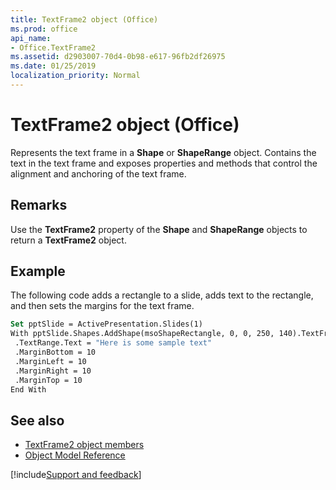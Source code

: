 ```yaml
---
title: TextFrame2 object (Office)
ms.prod: office
api_name:
- Office.TextFrame2
ms.assetid: d2903007-70d4-0b98-e617-96fb2df26975
ms.date: 01/25/2019
localization_priority: Normal
---
```



# TextFrame2 object (Office)

Represents the text frame in a **Shape** or **ShapeRange** object. Contains the text in the text frame and exposes properties and methods that control the alignment and anchoring of the text frame.


## Remarks

Use the **TextFrame2** property of the **Shape** and **ShapeRange** objects to return a **TextFrame2** object. 


## Example

The following code adds a rectangle to a slide, adds text to the rectangle, and then sets the margins for the text frame.


```vb
Set pptSlide = ActivePresentation.Slides(1) 
With pptSlide.Shapes.AddShape(msoShapeRectangle, 0, 0, 250, 140).TextFrame2 
 .TextRange.Text = "Here is some sample text" 
 .MarginBottom = 10 
 .MarginLeft = 10 
 .MarginRight = 10 
 .MarginTop = 10 
End With 

```


## See also

- [TextFrame2 object members](overview/Library-Reference/textframe2-members-office.md)
- [Object Model Reference](overview/Library-Reference/reference-object-library-reference-for-office.md)


[!include[Support and feedback](~/includes/feedback-boilerplate.md)]